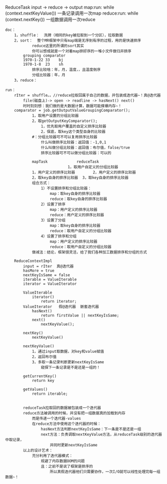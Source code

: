 ReduceTask
	input ->  reduce  -> output
	map:run:	while (context.nextKeyValue())
				一条记录调用一次map
	reduce:run:	while (context.nextKey())
				一组数据调用一次reduce

	doc：
		1，shuffle：  洗牌（相同的key被拉取到一个分区），拉取数据
		2，sort：  整个MR框架中只有map端是无序到有序的过程，用的是快速排序
				reduce这里的所谓的sort其实
				你可以想成就是一个对着map排好序的一堆小文件做归并排序
			grouping comparator
			1970-1-22 33	bj
			1970-1-8  23	sh
				排序比较啥：年，月，温度，，且温度倒序
				分组比较器：年，月
		3，reduce：
	
	run：
		rIter = shuffle。。//reduce拉取回属于自己的数据，并包装成迭代器~！真@迭代器
			file(磁盘上)-> open -> readline -> hasNext() next()
			时时刻刻想：我们做的是大数据计算，数据可能撑爆内存~！
		comparator = job.getOutputValueGroupingComparator();
				1，取用户设置的分组比较器
				2，取getOutputKeyComparator();
					1，优先取用户覆盖的自定义排序比较器
					2，保底，取key这个类型自身的比较器
				#：分组比较器可不可以复用排序比较器
					什么叫做排序比较器：返回值：-1,0,1
					什么叫做分组比较器：返回值：布尔值，false/true
					排序比较器可不可以做分组比较器：可以的
	
				mapTask				reduceTask
								1，取用户自定义的分组比较器
				1，用户定义的排序比较器		2，用户定义的排序比较器
				2，取key自身的排序比较器	3，取key自身的排序比较器
				组合方式：
					1）不设置排序和分组比较器：
						map：取key自身的排序比较器
						reduce：取key自身的排序比较器
					2）设置了排序
						map：用户定义的排序比较器
						reduce：用户定义的排序比较器
					3）设置了分组
						map：取key自身的排序比较器
						reduce：取用户自定义的分组比较器
					4）设置了排序和分组
						map：用户定义的排序比较器
						reduce：取用户自定义的分组比较器
				做减法：结论，框架很灵活，给了我们各种加工数据排序和分组的方式
		
		ReduceContextImpl
			input = rIter  真@迭代器
			hasMore = true
			nextKeyIsSame = false
			iterable = ValueIterable
			iterator = ValueIterator
	
			ValueIterable
				iterator()
					return iterator;
			ValueIterator	假@迭代器  嵌套迭代器
				hasNext()
					return firstValue || nextKeyIsSame;
				next()
					nextKeyValue();
	
			nextKey()
				nextKeyValue()
	
			nextKeyValue()
				1，通过input取数据，对key和value赋值
				2，返回布尔值
				3，多取一条记录判断更新nextKeyIsSame
					窥探下一条记录是不是还是一组的！
			
			getCurrentKey()
				return key
	
			getValues()
				return iterable;


			reduceTask拉取回的数据被包装成一个迭代器
			reduce方法被调用的时候，并没有把一组数据真的加载到内存
				而是传递一个迭代器-values
				在reduce方法中使用这个迭代器的时候：
					hasNext方法判断nextKeyIsSame：下一条是不是还是一组
					next方法：负责调取nextKeyValue方法，从reduceTask级别的迭代器中取记录，
						并同时更新nextKeyIsSame
			以上的设计艺术：
				充分利用了迭代器模式：
					规避了内存数据OOM的问题
					且：之前不是说了框架是排序的
						所以真假迭代器他们只需要协作，一次I/O就可以线性处理完每一组数据~！